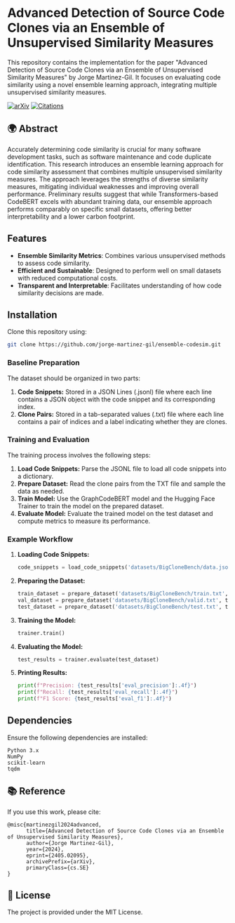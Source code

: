 # Advanced Detection of Source Code Clones via an Ensemble of Unsupervised Similarity Measures

This repository contains the implementation for the paper "Advanced Detection of Source Code Clones via an Ensemble of Unsupervised Similarity Measures" by Jorge Martinez-Gil. It focuses on evaluating code similarity using a novel ensemble learning approach, integrating multiple unsupervised similarity measures.

[![arXiv](https://img.shields.io/badge/arXiv-2405.02095-b31b1b.svg)](https://arxiv.org/abs/2405.02095) [![Citations](https://img.shields.io/badge/citations-3-blue)](https://scholar.google.com/citations?view_op=view_citation&hl=en&citation_for_view=X1pRUYcAAAAJ:DTjSuSUbmXsC)

## 🌍 Abstract

Accurately determining code similarity is crucial for many software development tasks, such as software maintenance and code duplicate identification. This research introduces an ensemble learning approach for code similarity assessment that combines multiple unsupervised similarity measures. The approach leverages the strengths of diverse similarity measures, mitigating individual weaknesses and improving overall performance. Preliminary results suggest that while Transformers-based CodeBERT excels with abundant training data, our ensemble approach performs comparably on specific small datasets, offering better interpretability and a lower carbon footprint.

## Features

- **Ensemble Similarity Metrics**: Combines various unsupervised methods to assess code similarity.
- **Efficient and Sustainable**: Designed to perform well on small datasets with reduced computational costs.
- **Transparent and Interpretable**: Facilitates understanding of how code similarity decisions are made.

## Installation

Clone this repository using:

```bash
git clone https://github.com/jorge-martinez-gil/ensemble-codesim.git
```

### Baseline Preparation

The dataset should be organized in two parts:
1. **Code Snippets:** Stored in a JSON Lines (.jsonl) file where each line contains a JSON object with the code snippet and its corresponding index.
2. **Clone Pairs:** Stored in a tab-separated values (.txt) file where each line contains a pair of indices and a label indicating whether they are clones.

### Training and Evaluation

The training process involves the following steps:
1. **Load Code Snippets:** Parse the JSONL file to load all code snippets into a dictionary.
2. **Prepare Dataset:** Read the clone pairs from the TXT file and sample the data as needed.
3. **Train Model:** Use the GraphCodeBERT model and the Hugging Face Trainer to train the model on the prepared dataset.
4. **Evaluate Model:** Evaluate the trained model on the test dataset and compute metrics to measure its performance.

### Example Workflow

1. **Loading Code Snippets:**
   ```python
   code_snippets = load_code_snippets('datasets/BigCloneBench/data.jsonl')
   ```

2. **Preparing the Dataset:**
   ```python
   train_dataset = prepare_dataset('datasets/BigCloneBench/train.txt', tokenizer, code_snippets)
   val_dataset = prepare_dataset('datasets/BigCloneBench/valid.txt', tokenizer, code_snippets)
   test_dataset = prepare_dataset('datasets/BigCloneBench/test.txt', tokenizer, code_snippets)
   ```

3. **Training the Model:**
   ```python
   trainer.train()
   ```

4. **Evaluating the Model:**
   ```python
   test_results = trainer.evaluate(test_dataset)
   ```

5. **Printing Results:**
   ```python
   print(f"Precision: {test_results['eval_precision']:.4f}")
   print(f"Recall: {test_results['eval_recall']:.4f}")
   print(f"F1 Score: {test_results['eval_f1']:.4f}")
   ```

## Dependencies
Ensure the following dependencies are installed:

```
Python 3.x
NumPy
scikit-learn
tqdm
```

## 📚 Reference

If you use this work, please cite:

```
@misc{martinezgil2024advanced,
      title={Advanced Detection of Source Code Clones via an Ensemble of Unsupervised Similarity Measures}, 
      author={Jorge Martinez-Gil},
      year={2024},
      eprint={2405.02095},
      archivePrefix={arXiv},
      primaryClass={cs.SE}
}
```

## 📄 License

The project is provided under the MIT License. 

